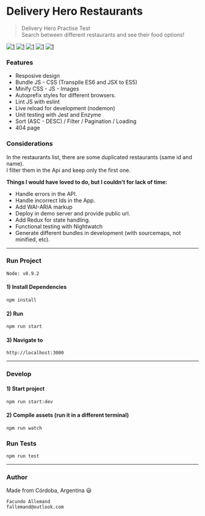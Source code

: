 # Delivery Hero Restaurants

> Delivery Hero Practise Test  
> Search between different restaurants and see their food options!

[![1](https://user-images.githubusercontent.com/16105726/46314133-19050a00-c5a0-11e8-8177-92c13ec9b405.png)](https://user-images.githubusercontent.com/16105726/46314194-43ef5e00-c5a0-11e8-84a6-a8c1cb8bc0e1.png)
[![1](https://user-images.githubusercontent.com/16105726/46314135-19050a00-c5a0-11e8-80ce-d98a7a6ed3cc.png)](https://user-images.githubusercontent.com/16105726/46314197-45208b00-c5a0-11e8-97c6-66e465b970e8.png)
[![1](https://user-images.githubusercontent.com/16105726/46314136-19050a00-c5a0-11e8-8fa9-4cd786e6b8ad.png)](https://user-images.githubusercontent.com/16105726/46314198-45208b00-c5a0-11e8-92ef-a3fc789d4e65.png) 
[![1](https://user-images.githubusercontent.com/16105726/46324242-e91e2c80-c5c8-11e8-97d4-0e26c03713bd.png)](https://user-images.githubusercontent.com/16105726/46324263-faffcf80-c5c8-11e8-866e-a3a83a06e643.png)
[![1](https://user-images.githubusercontent.com/16105726/46324241-e91e2c80-c5c8-11e8-84c4-b09afa90bb82.png)](https://user-images.githubusercontent.com/16105726/46324264-faffcf80-c5c8-11e8-950e-501b90b6bb57.png)

### Features
- Resposive design
- Bundle JS - CSS (Transpile ES6 and JSX to ES5)
- Minify CSS - JS - Images
- Autoprefix styles for different browsers.
- Lint JS with eslint
- Live reload for development (nodemon)
- Unit testing with Jest and Enzyme
- Sort (ASC - DESC) / Filter / Pagination / Loading
- 404 page

### Considerations
In the restaurants list, there are some duplicated restaurants (same id and name).   
I filter them in the Api and keep only the first one.  

**Things I would have loved to do, but I couldn't for lack of time:**  
- Handle errors in the API.
- Handle incorrect Ids in the App.
- Add WAI-ARIA markup
- Deploy in demo server and provide public url.
- Add Redux for state handling.  
- Functional testing with Nightwatch
- Generate different bundles in development (with sourcemaps, not minified, etc).

---
### Run Project
`Node: v8.9.2`  
#### 1) Install Dependencies
```
npm install
```
#### 2) Run
```
npm run start
```
#### 3) Navigate to
```
http://localhost:3000
```
---

### Develop
#### 1) Start project
```
npm run start:dev
```
#### 2) Compile assets (run it in a different terminal)
```
npm run watch
```

### Run Tests
```
npm run test
```
---

### Author
Made from Córdoba, Argentina :smiley:  
```
Facundo Allemand  
fallemand@outlook.com
``` 

